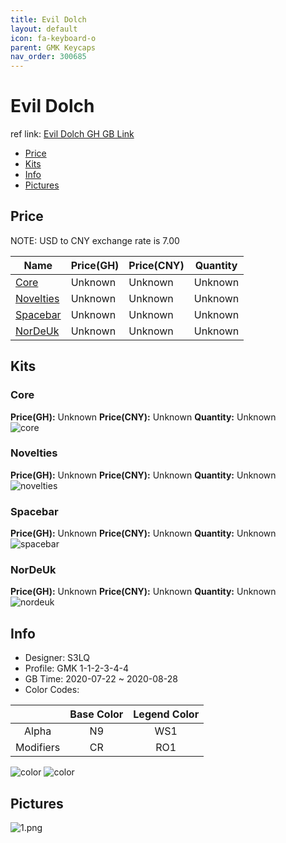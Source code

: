 ```yaml
---
title: Evil Dolch 
layout: default
icon: fa-keyboard-o
parent: GMK Keycaps
nav_order: 300685
---
```


# Evil Dolch 

ref link: [Evil Dolch GH GB Link](https://geekhack.org/index.php?topic=107645.0)  
* [Price](#price)  
* [Kits](#kits)  
* [Info](#info)  
* [Pictures](#pictures)  


## Price  

NOTE: USD to CNY exchange rate is 7.00

| Name          | Price(GH)    |  Price(CNY) | Quantity |
| ------------- | ------------ |  ---------- | -------- |
|[Core](#core)|Unknown|Unknown|Unknown|
|[Novelties](#novelties)|Unknown|Unknown|Unknown|
|[Spacebar](#spacebar)|Unknown|Unknown|Unknown|
|[NorDeUk](#nordeuk)|Unknown|Unknown|Unknown|


## Kits  
### Core  
**Price(GH):** Unknown    **Price(CNY):** Unknown    **Quantity:** Unknown  
<img src="{{ 'assets/images/gmk-keycaps/evildolch/kits_pics/core.jpg' | relative_url }}" alt="core" class="image featured">

### Novelties  
**Price(GH):** Unknown    **Price(CNY):** Unknown    **Quantity:** Unknown  
<img src="{{ 'assets/images/gmk-keycaps/evildolch/kits_pics/novelties.jpg' | relative_url }}" alt="novelties" class="image featured">

### Spacebar  
**Price(GH):** Unknown    **Price(CNY):** Unknown    **Quantity:** Unknown  
<img src="{{ 'assets/images/gmk-keycaps/evildolch/kits_pics/spacebar.jpg' | relative_url }}" alt="spacebar" class="image featured">

### NorDeUk  
**Price(GH):** Unknown    **Price(CNY):** Unknown    **Quantity:** Unknown  
<img src="{{ 'assets/images/gmk-keycaps/evildolch/kits_pics/nordeuk.jpg' | relative_url }}" alt="nordeuk" class="image featured">


## Info  
* Designer: S3LQ  
* Profile: GMK 1-1-2-3-4-4  
* GB Time: 2020-07-22 ~ 2020-08-28  
* Color Codes:  

| |Base Color     | Legend Color
| :-------------: | :-------------: | :------------:
|Alpha|N9|WS1
|Modifiers|CR|RO1

<img src="{{ 'assets/images/gmk-keycaps/evildolch/color1.png' | relative_url }}" alt="color" class="image featured">

<img src="{{ 'assets/images/gmk-keycaps/evildolch/color2.png' | relative_url }}" alt="color" class="image featured">


## Pictures  
<img src="{{ 'assets/images/gmk-keycaps/evildolch/rendering_pics/1.png' | relative_url }}" alt="1.png" class="image featured">

